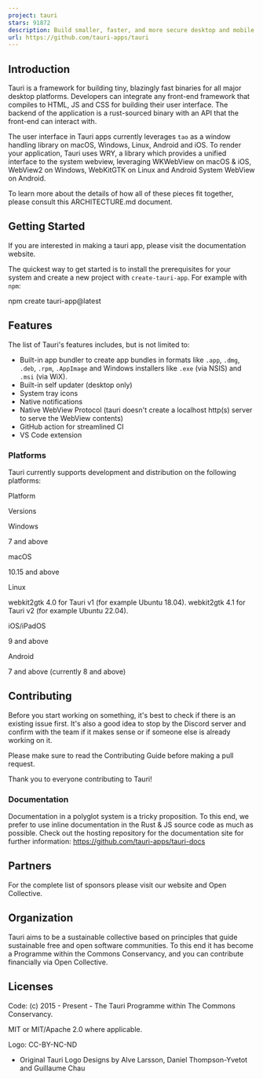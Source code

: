 ```yaml
---
project: tauri
stars: 91872
description: Build smaller, faster, and more secure desktop and mobile applications with a web frontend.
url: https://github.com/tauri-apps/tauri
---
```


Introduction
------------

Tauri is a framework for building tiny, blazingly fast binaries for all major desktop platforms. Developers can integrate any front-end framework that compiles to HTML, JS and CSS for building their user interface. The backend of the application is a rust-sourced binary with an API that the front-end can interact with.

The user interface in Tauri apps currently leverages `tao` as a window handling library on macOS, Windows, Linux, Android and iOS. To render your application, Tauri uses WRY, a library which provides a unified interface to the system webview, leveraging WKWebView on macOS & iOS, WebView2 on Windows, WebKitGTK on Linux and Android System WebView on Android.

To learn more about the details of how all of these pieces fit together, please consult this ARCHITECTURE.md document.

Getting Started
---------------

If you are interested in making a tauri app, please visit the documentation website.

The quickest way to get started is to install the prerequisites for your system and create a new project with `create-tauri-app`. For example with `npm`:

npm create tauri-app@latest

Features
--------

The list of Tauri's features includes, but is not limited to:

-   Built-in app bundler to create app bundles in formats like `.app`, `.dmg`, `.deb`, `.rpm`, `.AppImage` and Windows installers like `.exe` (via NSIS) and `.msi` (via WiX).
-   Built-in self updater (desktop only)
-   System tray icons
-   Native notifications
-   Native WebView Protocol (tauri doesn't create a localhost http(s) server to serve the WebView contents)
-   GitHub action for streamlined CI
-   VS Code extension

### Platforms

Tauri currently supports development and distribution on the following platforms:

Platform

Versions

Windows

7 and above

macOS

10.15 and above

Linux

webkit2gtk 4.0 for Tauri v1 (for example Ubuntu 18.04). webkit2gtk 4.1 for Tauri v2 (for example Ubuntu 22.04).

iOS/iPadOS

9 and above

Android

7 and above (currently 8 and above)

Contributing
------------

Before you start working on something, it's best to check if there is an existing issue first. It's also a good idea to stop by the Discord server and confirm with the team if it makes sense or if someone else is already working on it.

Please make sure to read the Contributing Guide before making a pull request.

Thank you to everyone contributing to Tauri!

### Documentation

Documentation in a polyglot system is a tricky proposition. To this end, we prefer to use inline documentation in the Rust & JS source code as much as possible. Check out the hosting repository for the documentation site for further information: https://github.com/tauri-apps/tauri-docs

Partners
--------

For the complete list of sponsors please visit our website and Open Collective.

Organization
------------

Tauri aims to be a sustainable collective based on principles that guide sustainable free and open software communities. To this end it has become a Programme within the Commons Conservancy, and you can contribute financially via Open Collective.

Licenses
--------

Code: (c) 2015 - Present - The Tauri Programme within The Commons Conservancy.

MIT or MIT/Apache 2.0 where applicable.

Logo: CC-BY-NC-ND

-   Original Tauri Logo Designs by Alve Larsson, Daniel Thompson-Yvetot and Guillaume Chau
